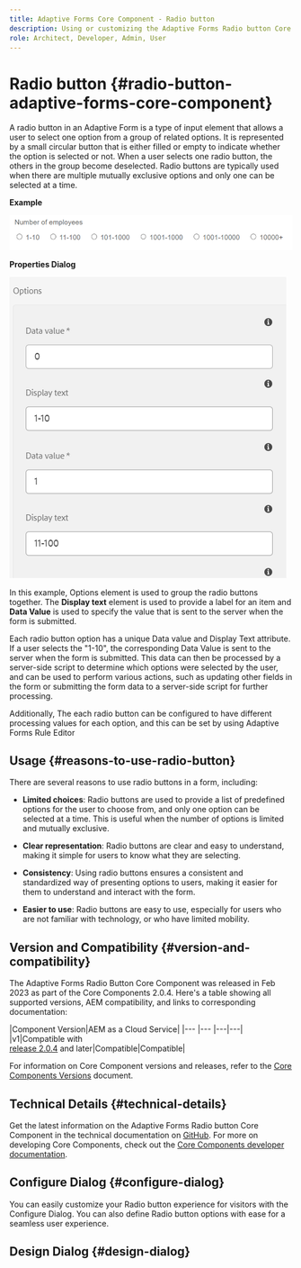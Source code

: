 ```yaml
---
title: Adaptive Forms Core Component - Radio button
description: Using or customizing the Adaptive Forms Radio button Core Component.
role: Architect, Developer, Admin, User
---
```


# Radio button {#radio-button-adaptive-forms-core-component}

A radio button in an Adaptive Form is a type of input element that allows a user to select one option from a group of related options. It is represented by a small circular button that is either filled or empty to indicate whether the option is selected or not. When a user selects one radio button, the others in the group become deselected. Radio buttons are typically used when there are multiple mutually exclusive options and only one can be selected at a time.

**Example**

![](/help/adaptive-forms/assets/radio-button.png)

**Properties Dialog**

![](/help/adaptive-forms/assets/radio-button-properties.png)

In this example, Options element is used to group the radio buttons together. The **Display text** element is used to provide a label for an item and **Data Value** is used to specify the value that is sent to the server when the form is submitted. 

Each radio button option has a unique Data value and Display Text attribute. If a user selects the "1-10", the corresponding Data Value is sent to the server when the form is submitted. This data can then be processed by a server-side script to determine which options were selected by the user, and can be used to perform various actions, such as updating other fields in the form or submitting the form data to a server-side script for further processing.

Additionally, The each radio button can be configured to have different processing values for each option, and this can be set by using Adaptive Forms Rule Editor

## Usage {#reasons-to-use-radio-button}

There are several reasons to use radio buttons in a form, including:

*   **Limited choices**: Radio buttons are used to provide a list of predefined options for the user to choose from, and only one option can be selected at a time. This is useful when the number of options is limited and mutually exclusive.

*   **Clear representation**: Radio buttons are clear and easy to understand, making it simple for users to know what they are selecting.

*   **Consistency**: Using radio buttons ensures a consistent and standardized way of presenting options to users, making it easier for them to understand and interact with the form.

*   **Easier to use**: Radio buttons are easy to use, especially for users who are not familiar with technology, or who have limited mobility.

## Version and Compatibility {#version-and-compatibility}

The Adaptive Forms Radio Button Core Component was released in Feb 2023 as part of the Core Components 2.0.4. Here's a table showing all supported versions, AEM compatibility, and links to corresponding documentation:

|Component Version|AEM as a Cloud Service|
|--- |--- |---|---|
|v1|Compatible with<br>[release 2.0.4](/help/versions.md) and later|Compatible|Compatible|

For information on Core Component versions and releases, refer to the [Core Components Versions](/help/versions.md) document.

<!-- ## Sample Component Output {#sample-component-output}

To experience the Accordion Component as well as see examples of its configuration options as well as HTML and JSON output, visit the [Component Library](https://adobe.com/go/aem_cmp_library_accordion). -->

## Technical Details {#technical-details}

Get the latest information on the Adaptive Forms Radio button Core Component in the technical documentation on [GitHub](https://github.com/adobe/aem-core-forms-components/tree/master/ui.af.apps/src/main/content/jcr_root/apps/core/fd/components/form/radiobutton/v1/radiobutton). For more on developing Core Components, check out the [Core Components developer documentation](/help/developing/overview.md).

## Configure Dialog {#configure-dialog}

You can easily customize your Radio button experience for visitors with the Configure Dialog. You can also define Radio button options with ease for a seamless user experience.

## Design Dialog {#design-dialog}
